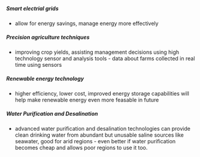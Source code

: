 ##### Smart electrial grids
- allow for energy savings, manage energy more effectively

##### Precision agriculture techniques
- improving crop yields, assisting management decisions using high technology sensor and analysis tools - data about farms collected in real time using sensors

##### Renewable energy technology
- higher efficiency, lower cost, improved energy storage capabilities will help make renewable energy even more feasable in future


##### Water Purification and Desalination
- advanced water purification and desalination technologies can provide clean drinking water from abundant but unusable saline sources like seawater, good for arid regions - even better if water purification becomes cheap and allows poor regions to use it too.